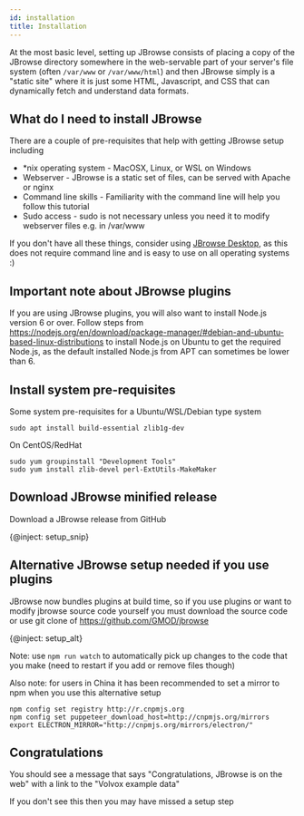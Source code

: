 ```yaml
---
id: installation
title: Installation
---
```


At the most basic level, setting up JBrowse consists of placing a copy of the JBrowse directory somewhere in the web-servable part of your server's file system (often `/var/www` or `/var/www/html`) and then JBrowse simply is a "static site" where it is just some HTML, Javascript, and CSS that can dynamically fetch and understand data formats.


## What do I need to install JBrowse

There are a couple of pre-requisites that help with getting JBrowse setup including

- *nix operating system - MacOSX, Linux, or WSL on Windows
- Webserver - JBrowse is a static set of files, can be served with Apache or nginx
- Command line skills - Familiarity with the command line will help you follow this tutorial
- Sudo access - sudo is not necessary unless you need it to modify webserver files e.g. in /var/www

If you don't have all these things, consider using [JBrowse Desktop](jbrowse_desktop.html), as this does not require command line and is easy to use on all operating systems :)


## Important note about JBrowse plugins

If you are using  JBrowse plugins, you will also want to install Node.js version 6 or over. Follow steps from https://nodejs.org/en/download/package-manager/#debian-and-ubuntu-based-linux-distributions to install Node.js on Ubuntu to get the required Node.js, as the default installed Node.js from APT can sometimes be lower than 6.


## Install system pre-requisites

Some system pre-requisites for a Ubuntu/WSL/Debian type system

    sudo apt install build-essential zlib1g-dev

On CentOS/RedHat

    sudo yum groupinstall "Development Tools"
    sudo yum install zlib-devel perl-ExtUtils-MakeMaker

## Download JBrowse minified release


Download a JBrowse release from GitHub


{@inject: setup_snip}

## Alternative JBrowse setup needed if you use plugins

JBrowse now bundles plugins at build time, so if you use plugins or want to modify jbrowse source code yourself
you must download  the source code or use git clone of https://github.com/GMOD/jbrowse

{@inject: setup_alt}

Note: use `npm run watch` to automatically pick up changes to the code that you make (need to restart if you add or remove files though)

Also note: for users in China it has been recommended to set a mirror to npm when you use this alternative setup

    npm config set registry http://r.cnpmjs.org
    npm config set puppeteer_download_host=http://cnpmjs.org/mirrors
    export ELECTRON_MIRROR="http://cnpmjs.org/mirrors/electron/"




## Congratulations

You should see a message that says "Congratulations, JBrowse is on the web" with a link to the "Volvox example data"

If you don't see this then you may have missed a setup step
